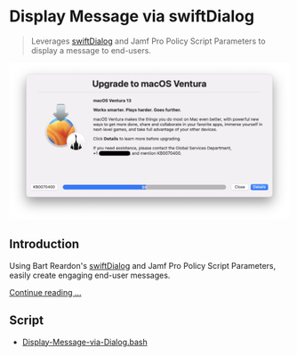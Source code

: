 # Display Message via swiftDialog

> Leverages [swiftDialog](https://github.com/bartreardon/swiftDialog/releases) and Jamf Pro Policy Script Parameters to display a message to end-users.

![Display Message via Dialog](images/Upgrade_to_Ventura.png "Display Message via Dialog")

## Introduction
Using Bart Reardon's [swiftDialog](https://github.com/bartreardon/swiftDialog/wiki) and Jamf Pro Policy Script Parameters, easily create engaging end-user messages.

[Continue reading …](https://snelson.us/2022/10/display-message-swiftdialog-003/)

## Script
- [Display-Message-via-Dialog.bash](Display-Message-via-Dialog.bash)

